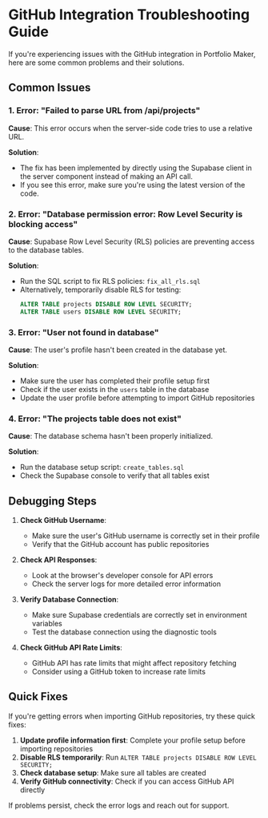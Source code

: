 # GitHub Integration Troubleshooting Guide

If you're experiencing issues with the GitHub integration in Portfolio Maker, here are some common problems and their solutions.

## Common Issues

### 1. Error: "Failed to parse URL from /api/projects"

**Cause**: This error occurs when the server-side code tries to use a relative URL.

**Solution**:
- The fix has been implemented by directly using the Supabase client in the server component instead of making an API call.
- If you see this error, make sure you're using the latest version of the code.

### 2. Error: "Database permission error: Row Level Security is blocking access"

**Cause**: Supabase Row Level Security (RLS) policies are preventing access to the database tables.

**Solution**:
- Run the SQL script to fix RLS policies: `fix_all_rls.sql`
- Alternatively, temporarily disable RLS for testing:
  ```sql
  ALTER TABLE projects DISABLE ROW LEVEL SECURITY;
  ALTER TABLE users DISABLE ROW LEVEL SECURITY;
  ```

### 3. Error: "User not found in database"

**Cause**: The user's profile hasn't been created in the database yet.

**Solution**:
- Make sure the user has completed their profile setup first
- Check if the user exists in the `users` table in the database
- Update the user profile before attempting to import GitHub repositories

### 4. Error: "The projects table does not exist"

**Cause**: The database schema hasn't been properly initialized.

**Solution**:
- Run the database setup script: `create_tables.sql`
- Check the Supabase console to verify that all tables exist

## Debugging Steps

1. **Check GitHub Username**:
   - Make sure the user's GitHub username is correctly set in their profile
   - Verify that the GitHub account has public repositories

2. **Check API Responses**:
   - Look at the browser's developer console for API errors
   - Check the server logs for more detailed error information

3. **Verify Database Connection**:
   - Make sure Supabase credentials are correctly set in environment variables
   - Test the database connection using the diagnostic tools

4. **Check GitHub API Rate Limits**:
   - GitHub API has rate limits that might affect repository fetching
   - Consider using a GitHub token to increase rate limits

## Quick Fixes

If you're getting errors when importing GitHub repositories, try these quick fixes:

1. **Update profile information first**: Complete your profile setup before importing repositories
2. **Disable RLS temporarily**: Run `ALTER TABLE projects DISABLE ROW LEVEL SECURITY;`
3. **Check database setup**: Make sure all tables are created
4. **Verify GitHub connectivity**: Check if you can access GitHub API directly

If problems persist, check the error logs and reach out for support.
